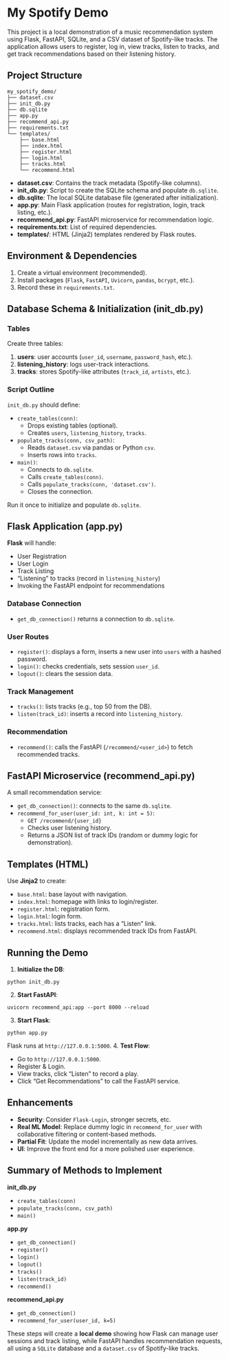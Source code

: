 # My Spotify Demo

This project is a local demonstration of a music recommendation system using Flask, FastAPI, SQLite, and a CSV dataset of Spotify-like tracks. The application allows users to register, log in, view tracks, listen to tracks, and get track recommendations based on their listening history.

## Project Structure

```
my_spotify_demo/
├── dataset.csv
├── init_db.py
├── db.sqlite
├── app.py
├── recommend_api.py
├── requirements.txt
└── templates/
    ├── base.html
    ├── index.html
    ├── register.html
    ├── login.html
    ├── tracks.html
    └── recommend.html
```

- **dataset.csv**: Contains the track metadata (Spotify-like columns).
- **init_db.py**: Script to create the SQLite schema and populate `db.sqlite`.
- **db.sqlite**: The local SQLite database file (generated after initialization).
- **app.py**: Main Flask application (routes for registration, login, track listing, etc.).
- **recommend_api.py**: FastAPI microservice for recommendation logic.
- **requirements.txt**: List of required dependencies.
- **templates/**: HTML (Jinja2) templates rendered by Flask routes.

## Environment & Dependencies

1. Create a virtual environment (recommended).
2. Install packages (`Flask`, `FastAPI`, `Uvicorn`, `pandas`, `bcrypt`, etc.).
3. Record these in `requirements.txt`.

## Database Schema & Initialization (init_db.py)

### Tables

Create three tables:
1. **users**: user accounts (`user_id`, `username`, `password_hash`, etc.).
2. **listening_history**: logs user-track interactions.
3. **tracks**: stores Spotify-like attributes (`track_id`, `artists`, etc.).

### Script Outline

`init_db.py` should define:

- `create_tables(conn)`: 
  - Drops existing tables (optional).
  - Creates `users`, `listening_history`, `tracks`.
- `populate_tracks(conn, csv_path)`: 
  - Reads `dataset.csv` via pandas or Python `csv`.
  - Inserts rows into `tracks`.
- `main()`:
  - Connects to `db.sqlite`.
  - Calls `create_tables(conn)`.
  - Calls `populate_tracks(conn, 'dataset.csv')`.
  - Closes the connection.

Run it once to initialize and populate `db.sqlite`.

## Flask Application (app.py)

**Flask** will handle:
- User Registration
- User Login
- Track Listing
- “Listening” to tracks (record in `listening_history`)
- Invoking the FastAPI endpoint for recommendations

### Database Connection
- `get_db_connection()` returns a connection to `db.sqlite`.

### User Routes
- `register()`: displays a form, inserts a new user into `users` with a hashed password.
- `login()`: checks credentials, sets session `user_id`.
- `logout()`: clears the session data.

### Track Management
- `tracks()`: lists tracks (e.g., top 50 from the DB).
- `listen(track_id)`: inserts a record into `listening_history`.

### Recommendation
- `recommend()`: calls the FastAPI (`/recommend/<user_id>`) to fetch recommended tracks.

## FastAPI Microservice (recommend_api.py)

A small recommendation service:

- `get_db_connection()`: connects to the same `db.sqlite`.
- `recommend_for_user(user_id: int, k: int = 5)`: 
  - `GET /recommend/{user_id}` 
  - Checks user listening history. 
  - Returns a JSON list of track IDs (random or dummy logic for demonstration).

## Templates (HTML)

Use **Jinja2** to create:

- `base.html`: base layout with navigation.
- `index.html`: homepage with links to login/register.
- `register.html`: registration form.
- `login.html`: login form.
- `tracks.html`: lists tracks, each has a “Listen” link.
- `recommend.html`: displays recommended track IDs from FastAPI.

## Running the Demo

1. **Initialize the DB**: 
  ```
  python init_db.py
  ```
2. **Start FastAPI**: 
  ```
  uvicorn recommend_api:app --port 8000 --reload
  ```
3. **Start Flask**: 
  ```
  python app.py
  ```
  Flask runs at `http://127.0.0.1:5000`.
4. **Test Flow**:
  - Go to `http://127.0.0.1:5000`.
  - Register & Login.
  - View tracks, click “Listen” to record a play.
  - Click “Get Recommendations” to call the FastAPI service.

## Enhancements

- **Security**: Consider `Flask-Login`, stronger secrets, etc.
- **Real ML Model**: Replace dummy logic in `recommend_for_user` with collaborative filtering or content-based methods.
- **Partial Fit**: Update the model incrementally as new data arrives.
- **UI**: Improve the front end for a more polished user experience.

## Summary of Methods to Implement

**init_db.py**
- `create_tables(conn)`
- `populate_tracks(conn, csv_path)`
- `main()`

**app.py**
- `get_db_connection()`
- `register()`
- `login()`
- `logout()`
- `tracks()`
- `listen(track_id)`
- `recommend()`

**recommend_api.py**
- `get_db_connection()`
- `recommend_for_user(user_id, k=5)`

These steps will create a **local demo** showing how Flask can manage user sessions and track listing, while FastAPI handles recommendation requests, all using a `SQLite` database and a `dataset.csv` of Spotify-like tracks.
